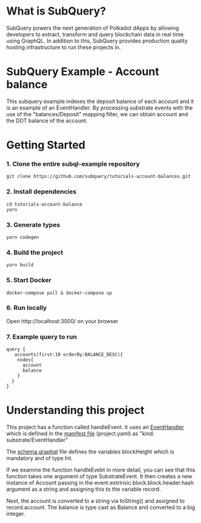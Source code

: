 # What is SubQuery?

SubQuery powers the next generation of Polkadot dApps by allowing developers to extract, transform and query blockchain data in real time using GraphQL. In addition to this, SubQuery provides production quality hosting infrastructure to run these projects in.

# SubQuery Example - Account balance

This subquery example indexes the deposit balance of each account and it is an example of an EventHandler. By processing substrate events with the use of the "balances/Deposit" mapping filter, we can obtain account and the DOT balance of the account.

# Getting Started

### 1. Clone the entire subql-example repository

```shell
git clone https://github.com/subquery/tutorials-account-balances.git

```

### 2. Install dependencies

```shell
cd tutorials-account-balance
yarn
```

### 3. Generate types

```shell
yarn codegen
```

### 4. Build the project

```shell
yarn build
```

### 5. Start Docker

```shell
docker-compose pull & docker-compose up
```

### 6. Run locally

Open http://localhost:3000/ on your browser

### 7. Example query to run

```shell
query {
   accounts(first:10 orderBy:BALANCE_DESC){
    nodes{
      account
      balance
    }
  }
}
```

# Understanding this project

This project has a function called handleEvent. It uses an [EventHandler](https://doc.subquery.network/create/mapping#event-handler) which is defined in the [manifest file](https://doc.subquery.network/create/manifest.html) (project.yaml) as "kind: substrate/EventHandler"

The [schema.graphql](https://doc.subquery.network/create/graphql.html) file defines the variables blockHeight which is mandatory and of type Int.

If we examine the function handleEvebt in more detail, you can see that this function takes one argument of type SubstrateEvent. It then creates a new instance of Account passing in the event.extrinsic.block.block.header.hash argument as a string and assigning this to the variable record.

Next, the account is converted to a string via toString() and assigned to record.account. The balance is type cast as Balance and converted to a big integer.

